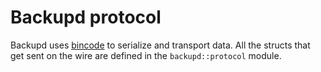 # Backupd protocol

Backupd uses [bincode](https://github.com/servo/bincode) to serialize and
transport data. All the structs that get sent on the wire are defined in the
`backupd::protocol` module.
